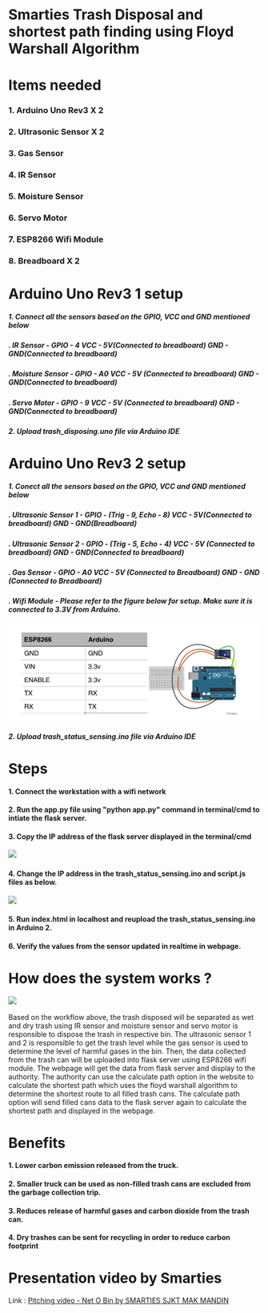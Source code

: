 # Smarties Trash Disposal and shortest path finding using Floyd Warshall Algorithm

<h1>Items needed</h1>
<h3>1. Arduino Uno Rev3 X 2</h3>
<h3>2. Ultrasonic Sensor X 2</h3>
<h3>3. Gas Sensor </h3>
<h3>4. IR Sensor </h3>
<h3>5. Moisture Sensor </h3>
<h3>6. Servo Motor </h3>
<h3>7. ESP8266 Wifi Module </h3>
<h3>8. Breadboard X 2</h3>

<h1> Arduino Uno Rev3 1 setup </h1>
<h5> 1. Connect all the sensors based on the GPIO, VCC and GND mentioned below </h5>
<h5> . IR Sensor - GPIO - 4 VCC - 5V(Connected to breadboard) GND - GND(Connected to breadboard) </h5>
<h5> . Moisture Sensor - GPIO - A0  VCC - 5V (Connected to breadboard) GND - GND(Connected to breadboard)</h5>
<h5> . Servo Motor - GPIO - 9 VCC - 5V (Connected to breadboard) GND - GND(Connected to breadboard)</h5>
<h5> 2. Upload trash_disposing.uno file via Arduino IDE</h5>


<h1> Arduino Uno Rev3 2 setup </h1>
<h5> 1. Conect all the sensors based on the GPIO, VCC and GND mentioned below </h5>
<h5> . Ultrasonic Sensor 1 - GPIO - (Trig - 9, Echo - 8) VCC - 5V(Connected to breadboard) GND - GND(Breadboard) </h5>
<h5> . Ultrasonic Sensor 2 - GPIO - (Trig - 5, Echo - 4) VCC - 5V (Connected to breadboard) GND - GND(Connected to breadboard)</h5>
<h5> . Gas Sensor - GPIO - A0 VCC - 5V (Connected to Breadboard) GND - GND (Connected to Breadboard) </h5>
<h5> . Wifi Module - Please refer to the figure below for setup. Make sure it is connected to 3.3V from Arduino. </h5>

<img src="https://github.com/Divenesh/Smarties---Trash-Disposal-and-shortest-path-finding-using-Floyd-Warshall-/blob/main/Images/Wifi%20Module%20Setup.jpeg"> </img>

<h5> 2. Upload trash_status_sensing.ino file via Arduino IDE </h5>


<h1> Steps </h1>
<h4> 1. Connect the workstation with a wifi network </h4>
<h4> 2. Run the app.py file using "python app.py" command in terminal/cmd to intiate the flask server.</h4>
<h4> 3. Copy the IP address of the flask server displayed in the terminal/cmd </h4>

<img src="#"> </img>

<h4> 4. Change the IP address in the trash_status_sensing.ino and script.js files as below. </h4>

<img src="#"> </img>

<h4> 5. Run index.html in localhost and reupload the trash_status_sensing.ino in Arduino 2. </h4>

<h4> 6. Verify the values from the sensor updated in realtime in webpage. </h4>


<h1> How does the system works ? </h1>

<img src="#"> </img>


<p> Based on the workflow above, the trash disposed will be separated as wet and dry trash using IR sensor and moisture sensor and servo motor is responsible to dispose the trash in respective bin. The ultrasonic sensor 1 and 2 is responsible to get the trash level while the gas sensor is used to determine the level of harmful gases in the bin. Then, the data collected from the trash can will be uploaded into flask server using ESP8266 wifi module. The webpage will get the data from flask server and display to the authority. The authority can use the calculate path option in the website to calculate the shortest path which uses the floyd warshall algorithm to determine the shortest route to all filled trash cans. The calculate path option will send filled cans data to the flask server again to calculate the shortest path and displayed in the webpage.</p>


<h1> Benefits </h1>
<h4> 1. Lower carbon emission released from the truck. </h4>
<h4> 2. Smaller truck can be used as non-filled trash cans are excluded from the garbage collection trip. </h4>
<h4> 3. Reduces release of harmful gases and carbon dioxide from the trash can. </h4>
<h4> 4. Dry trashes can be sent for recycling in order to reduce carbon footprint </h4>


<h1> Presentation video by Smarties </h1>
<p> Link :  
<a href="https://youtu.be/bxP4p65DpRE"> Pitching video - Net O Bin by SMARTIES SJKT MAK MANDIN </a>
</p>


















                                                                                                                      








